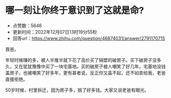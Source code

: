 # 哪一刻让你终于意识到了这就是命?
- 点赞数：5646
- 更新时间：2022年12月07日13时19分55秒
- 回答url：https://www.zhihu.com/question/46874031/answer/2791170715
<body>
 <p data-pid="74rQADP5">我爸。</p>
 <p data-pid="Sm_AVmQs">年轻时候赚的多，被人半推半就下花了高价买了隔壁的破房子。买下破房子没多久，又在犹犹豫豫中买了一块宅基地。买的破房子被人嘲笑了好几年。宅基地没钱盖房子，也被嘲笑了好多年，更有甚者说，反正你又盖不起，还不如卖给我，老爸直接拒绝。</p>
 <p data-pid="WdkX9fzd">50岁时候，村里拆迁，因为房子多，赔了好多钱。大家又说老爸有眼光。</p>
 <p></p>
</body>